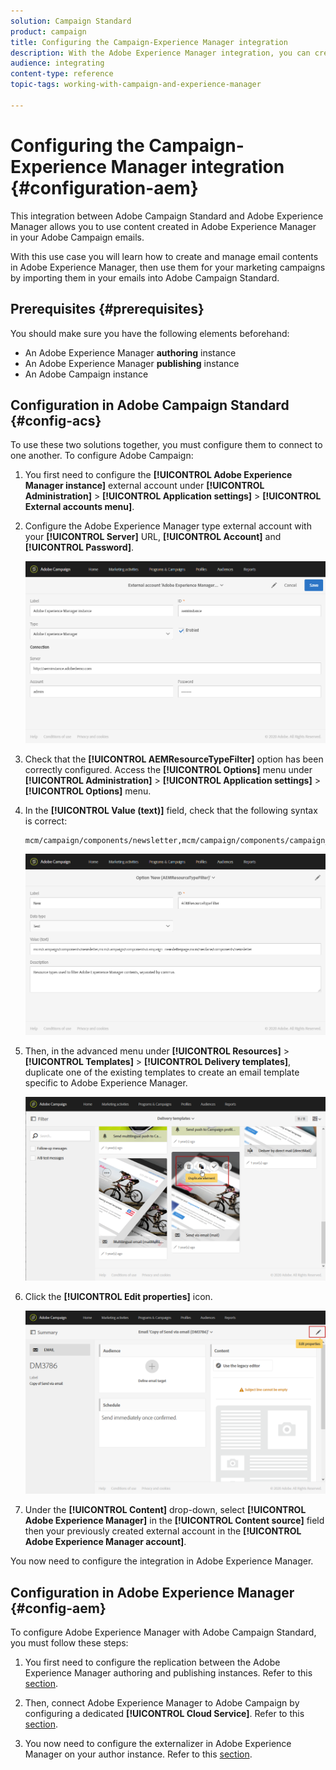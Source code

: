 ```yaml
---
solution: Campaign Standard
product: campaign
title: Configuring the Campaign-Experience Manager integration
description: With the Adobe Experience Manager integration, you can create content directly in AEM and use it later on in Adobe Campaign.
audience: integrating
content-type: reference
topic-tags: working-with-campaign-and-experience-manager

---
```


# Configuring the Campaign-Experience Manager integration {#configuration-aem}

This integration between Adobe Campaign Standard and Adobe Experience Manager allows you to use content created in Adobe Experience Manager in your Adobe Campaign emails.

With this use case you will learn how to create and manage email contents in Adobe Experience Manager, then use them for your marketing campaigns by importing them in your emails into Adobe Campaign Standard.

## Prerequisites {#prerequisites}

You should make sure you have the following elements beforehand:

* An Adobe Experience Manager **authoring** instance
* An Adobe Experience Manager **publishing** instance
* An Adobe Campaign instance

## Configuration in Adobe Campaign Standard {#config-acs}

To use these two solutions together, you must configure them to connect to one another.
To configure Adobe Campaign:

1. You first need to configure the **[!UICONTROL Adobe Experience Manager instance]** external account under **[!UICONTROL Administration]** > **[!UICONTROL Application settings]** > **[!UICONTROL External accounts menu]**.

1. Configure the Adobe Experience Manager type external account with your **[!UICONTROL Server]** URL, **[!UICONTROL Account]** and **[!UICONTROL Password]**.

    ![](assets/aem_1.png)

1. Check that the **[!UICONTROL AEMResourceTypeFilter]** option has been correctly configured. Access the **[!UICONTROL Options]** menu under **[!UICONTROL Administration]** > **[!UICONTROL Application settings]** > **[!UICONTROL Options]** menu.

1. In the **[!UICONTROL Value (text)]** field, check that the following syntax is correct:

    ```
    mcm/campaign/components/newsletter,mcm/campaign/components/campaign_newsletterpage,mcm/neolane/components/newsletter
    ```

    ![](assets/aem_2.png)

1. Then, in the advanced menu under **[!UICONTROL Resources]** > **[!UICONTROL Templates]** > **[!UICONTROL Delivery templates]**, duplicate one of the existing templates to create an email template specific to Adobe Experience Manager.

    ![](assets/aem_3.png)

1. Click the **[!UICONTROL Edit properties]** icon.

    ![](assets/aem_4.png)

1. Under the **[!UICONTROL Content]** drop-down, select **[!UICONTROL Adobe Experience Manager]** in the **[!UICONTROL Content source]** field then your previously created external account in the **[!UICONTROL Adobe Experience Manager account]**.

You now need to configure the integration in Adobe Experience Manager.

## Configuration in Adobe Experience Manager {#config-aem}

To configure Adobe Experience Manager with Adobe Campaign Standard, you must follow these steps:

1. You first need to configure the replication between the Adobe Experience Manager authoring and publishing instances. Refer to this [section](https://docs.adobe.com/content/help/en/experience-manager-65/administering/integration/campaignstandard.html#configuring-adobe-experience-manager).

1. Then, connect Adobe Experience Manager to Adobe Campaign by configuring a dedicated **[!UICONTROL Cloud Service]**. Refer to this [section](https://docs.adobe.com/content/help/en/experience-manager-65/administering/integration/campaignstandard.html#connecting-aem-to-adobe-campaign).

1. You now need to configure the externalizer in Adobe Experience Manager on your author instance. Refer to this [section](https://docs.adobe.com/content/help/en/experience-manager-65/administering/integration/campaignstandard.html#configuring-the-externalizer).

